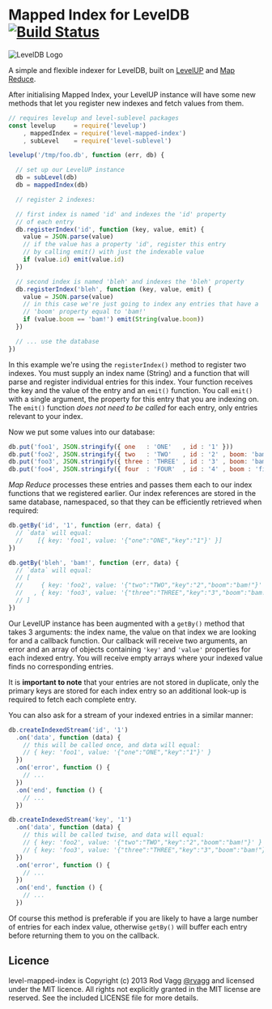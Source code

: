 # Mapped Index for LevelDB [![Build Status](https://secure.travis-ci.org/rvagg/node-level-mapped-index.png)](http://travis-ci.org/rvagg/node-level-mapped-index)

![LevelDB Logo](https://twimg0-a.akamaihd.net/profile_images/3360574989/92fc472928b444980408147e5e5db2fa_bigger.png)

A simple and flexible indexer for LevelDB, built on [LevelUP](https://github.com/rvagg/node-levelup) and [Map Reduce](https://github.com/dominictarr/map-reduce/).

After initialising Mapped Index, your LevelUP instance will have some new methods that let you register new indexes and fetch values from them.

```js
// requires levelup and level-sublevel packages
const levelup     = require('levelup')
    , mappedIndex = require('level-mapped-index')
    , subLevel    = require('level-sublevel')

levelup('/tmp/foo.db', function (err, db) {

  // set up our LevelUP instance
  db = subLevel(db)
  db = mappedIndex(db)

  // register 2 indexes:

  // first index is named 'id' and indexes the 'id' property
  // of each entry
  db.registerIndex('id', function (key, value, emit) {
    value = JSON.parse(value)
    // if the value has a property 'id', register this entry
    // by calling emit() with just the indexable value
    if (value.id) emit(value.id)
  })

  // second index is named 'bleh' and indexes the 'bleh' property
  db.registerIndex('bleh', function (key, value, emit) {
    value = JSON.parse(value)
    // in this case we're just going to index any entries that have a
    // 'boom' property equal to 'bam!'
    if (value.boom == 'bam!') emit(String(value.boom))
  })

  // ... use the database
})
```

In this example we're using the `registerIndex()` method to register two indexes. You must supply an index name (String) and a function that will parse and register individual entries for this index. Your function receives the key and the value of the entry and an `emit()` function. You call `emit()` with a single argument, the property for this entry that you are indexing on. The `emit()` function *does not need to be called* for each entry, only entries relevant to your index.

Now we put some values into our database:

```js
db.put('foo1', JSON.stringify({ one   : 'ONE'   , id : '1' }))
db.put('foo2', JSON.stringify({ two   : 'TWO'   , id : '2' , boom: 'bam!' }))
db.put('foo3', JSON.stringify({ three : 'THREE' , id : '3' , boom: 'bam!' }))
db.put('foo4', JSON.stringify({ four  : 'FOUR'  , id : '4' , boom : 'fizzle...' }))
```

*Map Reduce* processes these entries and passes them each to our index functions that we registered earlier. Our index references are stored in the same database, namespaced, so that they can be efficiently retrieved when required:

```js
db.getBy('id', '1', function (err, data) {
  // `data` will equal:
  //    [{ key: 'foo1', value: '{"one":"ONE","key":"1"}' }]
})

db.getBy('bleh', 'bam!', function (err, data) {
  // `data` will equal:
  // [
  //     { key: 'foo2', value: '{"two":"TWO","key":"2","boom":"bam!"}' }
  //   , { key: 'foo3', value: '{"three":"THREE","key":"3","boom":"bam!"}' }
  // ]
})
```

Our LevelUP instance has been augmented with a `getBy()` method that takes 3 arguments: the index name, the value on that index we are looking for and a callback function. Our callback will receive two arguments, an error and an array of objects containing `'key'` and `'value'` properties for each indexed entry. You will receive empty arrays where your indexed value finds no corresponding entries.

It is **important to note** that your entries are not stored in duplicate, only the primary keys are stored for each index entry so an additional look-up is required to fetch each complete entry.

You can also ask for a stream of your indexed entries in a similar manner:

```js
db.createIndexedStream('id', '1')
  .on('data', function (data) {
    // this will be called once, and data will equal:
    // { key: 'foo1', value: '{"one":"ONE","key":"1"}' }
  })
  .on('error', function () {
    // ...
  })
  .on('end', function () {
    // ...
  })

db.createIndexedStream('key', '1')
  .on('data', function (data) {
    // this will be called twise, and data will equal:
    // { key: 'foo2', value: '{"two":"TWO","key":"2","boom":"bam!"}' }
    // { key: 'foo3', value: '{"three":"THREE","key":"3","boom":"bam!"}' }
  })
  .on('error', function () {
    // ...
  })
  .on('end', function () {
    // ...
  })
```

Of course this method is preferable if you are likely to have a large number of entries for each index value, otherwise `getBy()` will buffer each entry before returning them to you on the callback.

## Licence

level-mapped-index is Copyright (c) 2013 Rod Vagg [@rvagg](https://twitter.com/rvagg) and licensed under the MIT licence. All rights not explicitly granted in the MIT license are reserved. See the included LICENSE file for more details.
